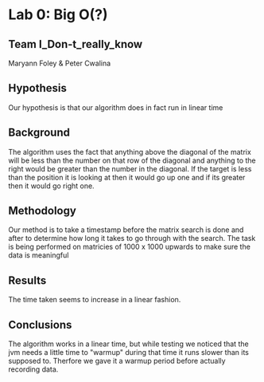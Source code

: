 # Lab 0: Big O(?)
## Team I_Don-t_really_know
Maryann Foley & Peter Cwalina

## Hypothesis
Our hypothesis is that our algorithm does in fact run in linear time

## Background
The algorithm uses the fact that anything above the diagonal of the matrix  will be less than the number on that row of the diagonal and anything to the right would be greater than the number in the diagonal.  If the target is less than the position it is looking at then it would go up one and if its greater then it would go right one.

## Methodology
Our method is to take a timestamp before the matrix search is done and after to determine how long it takes to go through with the search.
The task is being performed on matricies of 1000 x 1000 upwards to make sure the data is meaningful

## Results
The time taken seems to increase in a linear fashion. 

## Conclusions
The algorithm works in a linear time, but while testing we noticed that the jvm needs a little time to "warmup" during that time it runs slower than its supposed to.  Therfore we gave it a warmup period before actually recording data.
